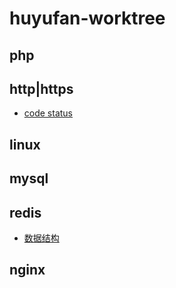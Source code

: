 # huyufan-worktree

## php

## http|https
* [code status][1]

## linux


## mysql


## redis
* [数据结构][2]

## nginx




[1]: https://github.com/huyufan/example-tools/blob/master/https/status.md
[2]: https://github.com/huyufan/example-tools/blob/master/redis/readme.md
